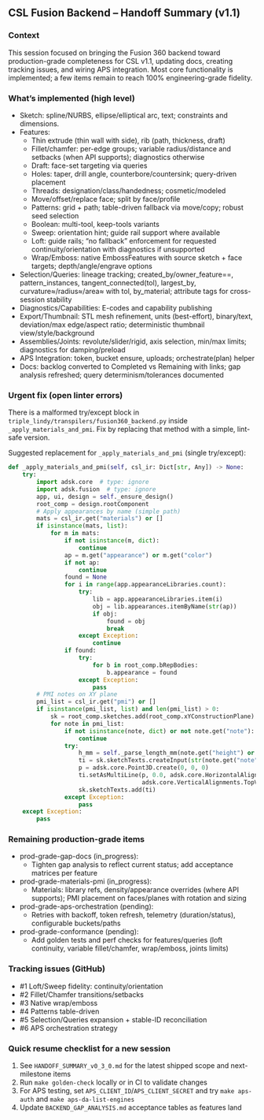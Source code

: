 ## CSL Fusion Backend – Handoff Summary (v1.1)

### Context
This session focused on bringing the Fusion 360 backend toward production-grade completeness for CSL v1.1, updating docs, creating tracking issues, and wiring APS integration. Most core functionality is implemented; a few items remain to reach 100% engineering-grade fidelity.

### What’s implemented (high level)
- Sketch: spline/NURBS, ellipse/elliptical arc, text; constraints and dimensions.
- Features:
  - Thin extrude (thin wall with side), rib (path, thickness, draft)
  - Fillet/chamfer: per-edge groups; variable radius/distance and setbacks (when API supports); diagnostics otherwise
  - Draft: face-set targeting via queries
  - Holes: taper, drill angle, counterbore/countersink; query-driven placement
  - Threads: designation/class/handedness; cosmetic/modeled
  - Move/offset/replace face; split by face/profile
  - Patterns: grid + path; table-driven fallback via move/copy; robust seed selection
  - Boolean: multi-tool, keep-tools variants
  - Sweep: orientation hint; guide rail support where available
  - Loft: guide rails; “no fallback” enforcement for requested continuity/orientation with diagnostics if unsupported
  - Wrap/Emboss: native EmbossFeatures with source sketch + face targets; depth/angle/engrave options
- Selection/Queries: lineage tracking; created_by/owner_feature==, pattern_instances, tangent_connected(tol), largest_by, curvature≈/radius≈/area≈ with tol, by_material; attribute tags for cross-session stability
- Diagnostics/Capabilities: E-codes and capability publishing
- Export/Thumbnail: STL mesh refinement, units (best-effort), binary/text, deviation/max edge/aspect ratio; deterministic thumbnail view/style/background
- Assemblies/Joints: revolute/slider/rigid, axis selection, min/max limits; diagnostics for damping/preload
- APS Integration: token, bucket ensure, uploads; orchestrate(plan) helper
- Docs: backlog converted to Completed vs Remaining with links; gap analysis refreshed; query determinism/tolerances documented

### Urgent fix (open linter errors)
There is a malformed try/except block in `triple_lindy/transpilers/fusion360_backend.py` inside `_apply_materials_and_pmi`. Fix by replacing that method with a simple, lint-safe version.

Suggested replacement for `_apply_materials_and_pmi` (single try/except):

```python
def _apply_materials_and_pmi(self, csl_ir: Dict[str, Any]) -> None:
    try:
        import adsk.core  # type: ignore
        import adsk.fusion  # type: ignore
        app, ui, design = self._ensure_design()
        root_comp = design.rootComponent
        # Apply appearances by name (simple path)
        mats = csl_ir.get("materials") or []
        if isinstance(mats, list):
            for m in mats:
                if not isinstance(m, dict):
                    continue
                ap = m.get("appearance") or m.get("color")
                if not ap:
                    continue
                found = None
                for i in range(app.appearanceLibraries.count):
                    try:
                        lib = app.appearanceLibraries.item(i)
                        obj = lib.appearances.itemByName(str(ap))
                        if obj:
                            found = obj
                            break
                    except Exception:
                        continue
                if found:
                    try:
                        for b in root_comp.bRepBodies:
                            b.appearance = found
                    except Exception:
                        pass
        # PMI notes on XY plane
        pmi_list = csl_ir.get("pmi") or []
        if isinstance(pmi_list, list) and len(pmi_list) > 0:
            sk = root_comp.sketches.add(root_comp.xYConstructionPlane)
            for note in pmi_list:
                if not isinstance(note, dict) or not note.get("note"):
                    continue
                try:
                    h_mm = self._parse_length_mm(note.get("height") or "5") or 5.0
                    ti = sk.sketchTexts.createInput(str(note.get("note")), h_mm/10.0)
                    p = adsk.core.Point3D.create(0, 0, 0)
                    ti.setAsMultiLine(p, 0.0, adsk.core.HorizontalAlignments.LeftHorizontalAlignment,
                                      adsk.core.VerticalAlignments.TopVerticalAlignment, 0.0)
                    sk.sketchTexts.add(ti)
                except Exception:
                    pass
    except Exception:
        pass
```

### Remaining production-grade items
- prod-grade-gap-docs (in_progress):
  - Tighten gap analysis to reflect current status; add acceptance matrices per feature
- prod-grade-materials-pmi (in_progress):
  - Materials: library refs, density/appearance overrides (where API supports); PMI placement on faces/planes with rotation and sizing
- prod-grade-aps-orchestration (pending):
  - Retries with backoff, token refresh, telemetry (duration/status), configurable buckets/paths
- prod-grade-conformance (pending):
  - Add golden tests and perf checks for features/queries (loft continuity, variable fillet/chamfer, wrap/emboss, joints limits)

### Tracking issues (GitHub)
- #1 Loft/Sweep fidelity: continuity/orientation
- #2 Fillet/Chamfer transitions/setbacks
- #3 Native wrap/emboss
- #4 Patterns table-driven
- #5 Selection/Queries expansion + stable-ID reconciliation
- #6 APS orchestration strategy

### Quick resume checklist for a new session
1) See `HANDOFF_SUMMARY_v0_3_0.md` for the latest shipped scope and next-milestone items
2) Run `make golden-check` locally or in CI to validate changes
3) For APS testing, set `APS_CLIENT_ID`/`APS_CLIENT_SECRET` and try `make aps-auth` and `make aps-da-list-engines`
4) Update `BACKEND_GAP_ANALYSIS.md` acceptance tables as features land


